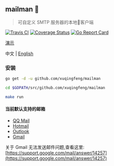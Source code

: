 ## mailman :cop:
> 可自定义 SMTP 服务器的本地:love_letter:客户端

[![Travis CI](https://img.shields.io/travis/xuqingfeng/mailman/master.svg)](https://travis-ci.org/xuqingfeng/mailman)
[![Coverage Status](https://img.shields.io/coveralls/xuqingfeng/mailman/master.svg)](https://coveralls.io/github/xuqingfeng/mailman)
[![Go Report Card](https://goreportcard.com/badge/github.com/xuqingfeng/mailman)](https://goreportcard.com/report/github.com/xuqingfeng/mailman)

[演示](https://github.com/xuqingfeng/mailman/wiki/demo)

中文 | [English](./README-en.md)

### 安装

```sh
go get -d -u github.com/xuqingfeng/mailman

cd $GOPATH/src/github.com/xuqingfeng/mailman

make run
```

#### 当前默认支持的邮箱

- [QQ Mail](https://mail.qq.com/)
- [Hotmail](https://www.hotmail.com/)
- [Outlook](https://www.outlook.com/)
- [Gmail](https://mail.google.com/)

关于 Gmail 无法发送邮件问题,查看这里: [https://support.google.com/mail/answer/14257](https://support.google.com/mail/answer/14257)
